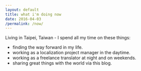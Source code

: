 ```yaml
---
layout: default
title: what i'm doing now
date: 2016-04-03
/permalink: /now/
---
```


Living in Taipei, Taiwan - I spend all my time on these things:
<ul class="dashed">
  <li>finding the way forward in my life.</li>
  <li>working as a localization project manager in the daytime.</li>
  <li>working as a freelance translator at night and on weekends.</li>
  <li>sharing great things with the world via this blog.</li>
</ul>
